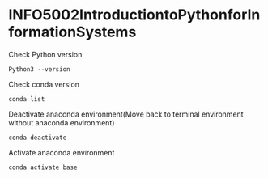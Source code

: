# INFO5002IntroductiontoPythonforInformationSystems

Check Python version
```
Python3 --version
```

Check conda version
```
conda list
```

Deactivate anaconda environment(Move back to terminal environment without anaconda environment)
```
conda deactivate 
```

Activate anaconda environment
```
conda activate base
```